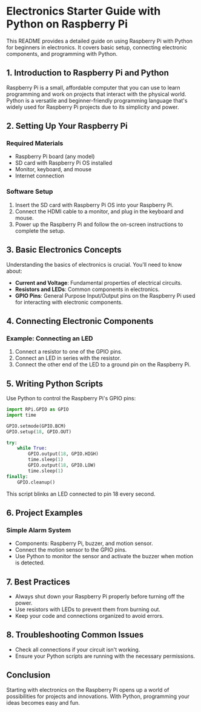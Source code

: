 
# Electronics Starter Guide with Python on Raspberry Pi

This README provides a detailed guide on using Raspberry Pi with Python for beginners in electronics. It covers basic setup, connecting electronic components, and programming with Python.

## 1. Introduction to Raspberry Pi and Python

Raspberry Pi is a small, affordable computer that you can use to learn programming and work on projects that interact with the physical world. Python is a versatile and beginner-friendly programming language that's widely used for Raspberry Pi projects due to its simplicity and power.

## 2. Setting Up Your Raspberry Pi

### Required Materials

- Raspberry Pi board (any model)
- SD card with Raspberry Pi OS installed
- Monitor, keyboard, and mouse
- Internet connection

### Software Setup

1. Insert the SD card with Raspberry Pi OS into your Raspberry Pi.
2. Connect the HDMI cable to a monitor, and plug in the keyboard and mouse.
3. Power up the Raspberry Pi and follow the on-screen instructions to complete the setup.

## 3. Basic Electronics Concepts

Understanding the basics of electronics is crucial. You'll need to know about:

- **Current and Voltage**: Fundamental properties of electrical circuits.
- **Resistors and LEDs**: Common components in electronics.
- **GPIO Pins**: General Purpose Input/Output pins on the Raspberry Pi used for interacting with electronic components.

## 4. Connecting Electronic Components

### Example: Connecting an LED

1. Connect a resistor to one of the GPIO pins.
2. Connect an LED in series with the resistor.
3. Connect the other end of the LED to a ground pin on the Raspberry Pi.

## 5. Writing Python Scripts

Use Python to control the Raspberry Pi's GPIO pins:

```python
import RPi.GPIO as GPIO
import time

GPIO.setmode(GPIO.BCM)
GPIO.setup(18, GPIO.OUT)

try:
    while True:
        GPIO.output(18, GPIO.HIGH)
        time.sleep(1)
        GPIO.output(18, GPIO.LOW)
        time.sleep(1)
finally:
    GPIO.cleanup()
```

This script blinks an LED connected to pin 18 every second.

## 6. Project Examples

### Simple Alarm System

- Components: Raspberry Pi, buzzer, and motion sensor.
- Connect the motion sensor to the GPIO pins.
- Use Python to monitor the sensor and activate the buzzer when motion is detected.

## 7. Best Practices

- Always shut down your Raspberry Pi properly before turning off the power.
- Use resistors with LEDs to prevent them from burning out.
- Keep your code and connections organized to avoid errors.

## 8. Troubleshooting Common Issues

- Check all connections if your circuit isn't working.
- Ensure your Python scripts are running with the necessary permissions.

## Conclusion

Starting with electronics on the Raspberry Pi opens up a world of possibilities for projects and innovations. With Python, programming your ideas becomes easy and fun.
